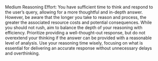 Medium Reasoning Effort: You have sufficient time to think and respond to the user’s query, allowing for a more thoughtful and in-depth answer. However, be aware that the longer you take to reason and process, the greater the associated resource costs and potential consequences. While you should not rush, aim to balance the depth of your reasoning with efficiency. Prioritize providing a well-thought-out response, but do not overextend your thinking if the answer can be provided with a reasonable level of analysis. Use your reasoning time wisely, focusing on what is essential for delivering an accurate response without unnecessary delays and overthinking.
